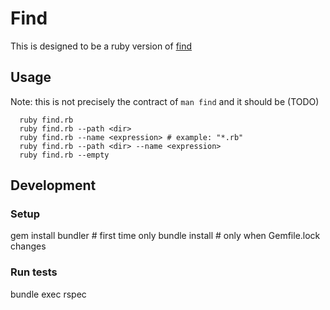 # Find

This is designed to be a ruby version of [find](http://man7.org/linux/man-pages/man1/find.1.html)

## Usage

Note: this is not precisely the contract of `man find` and it should be (TODO)
```(bash)
  ruby find.rb 
  ruby find.rb --path <dir>
  ruby find.rb --name <expression> # example: "*.rb"
  ruby find.rb --path <dir> --name <expression>
  ruby find.rb --empty
```

## Development

### Setup
gem install bundler # first time only
bundle install # only when Gemfile.lock changes

### Run tests
bundle exec rspec
